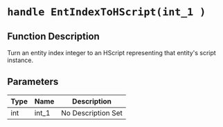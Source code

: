 # `handle EntIndexToHScript(int_1 )`
## Function Description
Turn an entity index integer to an HScript representing that entity's script instance.
## Parameters
Type|Name|Description
--|--|--
int|int_1|No Description Set
